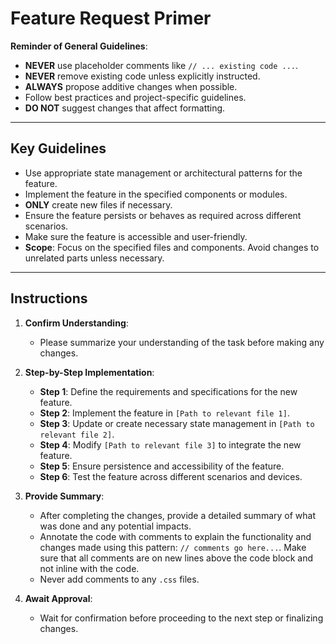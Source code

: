 # Feature Request Primer

**Reminder of General Guidelines**:

- **NEVER** use placeholder comments like `// ... existing code ...`.
- **NEVER** remove existing code unless explicitly instructed.
- **ALWAYS** propose additive changes when possible.
- Follow best practices and project-specific guidelines.
- **DO NOT** suggest changes that affect formatting.

---

## Key Guidelines

- Use appropriate state management or architectural patterns for the feature.
- Implement the feature in the specified components or modules.
- **ONLY** create new files if necessary.
- Ensure the feature persists or behaves as required across different scenarios.
- Make sure the feature is accessible and user-friendly.
- **Scope**: Focus on the specified files and components. Avoid changes to unrelated parts unless necessary.

---

## Instructions

1. **Confirm Understanding**:

   - Please summarize your understanding of the task before making any changes.

2. **Step-by-Step Implementation**:

   - **Step 1**: Define the requirements and specifications for the new feature.
   - **Step 2**: Implement the feature in `[Path to relevant file 1]`.
   - **Step 3**: Update or create necessary state management in `[Path to relevant file 2]`.
   - **Step 4**: Modify `[Path to relevant file 3]` to integrate the new feature.
   - **Step 5**: Ensure persistence and accessibility of the feature.
   - **Step 6**: Test the feature across different scenarios and devices.

3. **Provide Summary**:

   - After completing the changes, provide a detailed summary of what was done and any potential impacts.
   - Annotate the code with comments to explain the functionality and changes made using this pattern: `// comments go here...`. Make sure that all comments are on new lines above the code block and not inline with the code.
   - Never add comments to any `.css` files.

4. **Await Approval**:
   - Wait for confirmation before proceeding to the next step or finalizing changes.
